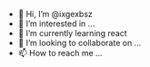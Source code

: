 - 👋 Hi, I’m @ixgexbsz
- 👀 I’m interested in ...
- 🌱 I’m currently learning react
- 💞️ I’m looking to collaborate on ...
- 📫 How to reach me ...

<!---
ixgexbsz/ixgexbsz is a ✨ special ✨ repository because its `README.md` (this file) appears on your GitHub profile.
You can click the Preview link to take a look at your changes.
--->
